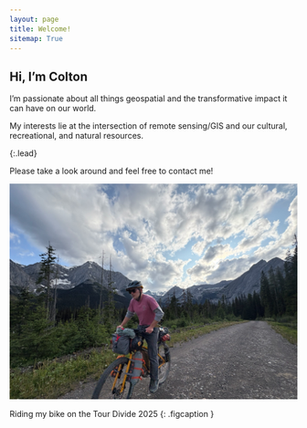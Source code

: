```yaml
---
layout: page
title: Welcome!
sitemap: True
---
```


## Hi, I’m Colton

I’m passionate about all things geospatial and the transformative impact it can have on our world.

My interests lie at the intersection of remote sensing/GIS and our cultural, recreational, and natural resources.

{:.lead}

Please take a look around and feel free to contact me!

![Riding my bike on the GDMBR](/assets/img/me/Divide.JPG)

Riding my bike on the Tour Divide 2025
{: .figcaption }
